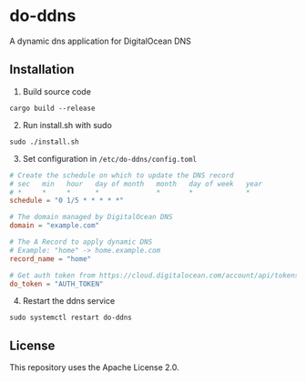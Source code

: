 # do-ddns
A dynamic dns application for DigitalOcean DNS

## Installation
1. Build source code
```
cargo build --release
```
2. Run install.sh with sudo
```
sudo ./install.sh
```
3. Set configuration in `/etc/do-ddns/config.toml`
```toml
# Create the schedule on which to update the DNS record
# sec   min   hour   day of month   month   day of week   year
# *     *     *      *              *       *             *
schedule = "0 1/5 * * * * *"

# The domain managed by DigitalOcean DNS
domain = "example.com"

# The A Record to apply dynamic DNS
# Example: "home" -> home.example.com
record_name = "home" 

# Get auth token from https://cloud.digitalocean.com/account/api/tokens
do_token = "AUTH_TOKEN"
```
4. Restart the ddns service
```
sudo systemctl restart do-ddns
```

## License
This repository uses the Apache License 2.0.
